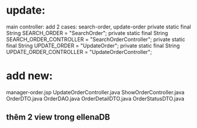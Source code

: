 # update:

main controller: add 2 cases: search-order, update-order
private static final String SEARCH_ORDER = "SearchOrder";
private static final String SEARCH_ORDER_CONTROLLER = "SearchOrderController";
private static final String UPDATE_ORDER = "UpdateOrder";
private static final String UPDATE_ORDER_CONTROLLER = "UpdateOrderController";




# add new:

manager-order.jsp
UpdateOrderController.java
ShowOrderController.java
OrderDTO.java
OrderDAO.java
OrderDetailDTO.java
OrderStatusDTO.java


thêm 2 view trong ellenaDB
-----------

